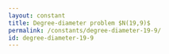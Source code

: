 ```yaml
---
layout: constant
title: Degree-diameter problem $N(19,9)$
permalink: /constants/degree-diameter-19-9/
id: degree-diameter-19-9
---
```

